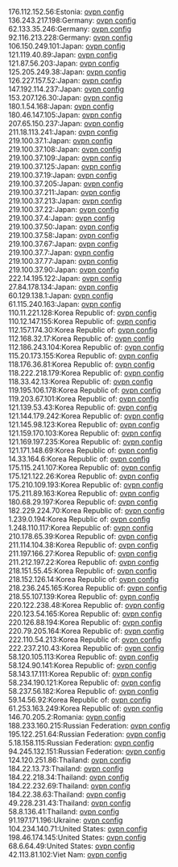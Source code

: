 176.112.152.56:Estonia: [ovpn config](vpn/176_112_152_56.ovpn)  
136.243.217.198:Germany: [ovpn config](vpn/136_243_217_198.ovpn)  
62.133.35.246:Germany: [ovpn config](vpn/62_133_35_246.ovpn)  
92.116.213.228:Germany: [ovpn config](vpn/92_116_213_228.ovpn)  
106.150.249.101:Japan: [ovpn config](vpn/106_150_249_101.ovpn)  
121.119.40.89:Japan: [ovpn config](vpn/121_119_40_89.ovpn)  
121.87.56.203:Japan: [ovpn config](vpn/121_87_56_203.ovpn)  
125.205.249.38:Japan: [ovpn config](vpn/125_205_249_38.ovpn)  
126.227.157.52:Japan: [ovpn config](vpn/126_227_157_52.ovpn)  
147.192.114.237:Japan: [ovpn config](vpn/147_192_114_237.ovpn)  
153.207.126.30:Japan: [ovpn config](vpn/153_207_126_30.ovpn)  
180.1.54.168:Japan: [ovpn config](vpn/180_1_54_168.ovpn)  
180.46.147.105:Japan: [ovpn config](vpn/180_46_147_105.ovpn)  
207.65.150.237:Japan: [ovpn config](vpn/207_65_150_237.ovpn)  
211.18.113.241:Japan: [ovpn config](vpn/211_18_113_241.ovpn)  
219.100.37.1:Japan: [ovpn config](vpn/219_100_37_1.ovpn)  
219.100.37.108:Japan: [ovpn config](vpn/219_100_37_108.ovpn)  
219.100.37.109:Japan: [ovpn config](vpn/219_100_37_109.ovpn)  
219.100.37.125:Japan: [ovpn config](vpn/219_100_37_125.ovpn)  
219.100.37.19:Japan: [ovpn config](vpn/219_100_37_19.ovpn)  
219.100.37.205:Japan: [ovpn config](vpn/219_100_37_205.ovpn)  
219.100.37.211:Japan: [ovpn config](vpn/219_100_37_211.ovpn)  
219.100.37.213:Japan: [ovpn config](vpn/219_100_37_213.ovpn)  
219.100.37.22:Japan: [ovpn config](vpn/219_100_37_22.ovpn)  
219.100.37.4:Japan: [ovpn config](vpn/219_100_37_4.ovpn)  
219.100.37.50:Japan: [ovpn config](vpn/219_100_37_50.ovpn)  
219.100.37.58:Japan: [ovpn config](vpn/219_100_37_58.ovpn)  
219.100.37.67:Japan: [ovpn config](vpn/219_100_37_67.ovpn)  
219.100.37.7:Japan: [ovpn config](vpn/219_100_37_7.ovpn)  
219.100.37.77:Japan: [ovpn config](vpn/219_100_37_77.ovpn)  
219.100.37.90:Japan: [ovpn config](vpn/219_100_37_90.ovpn)  
222.14.195.122:Japan: [ovpn config](vpn/222_14_195_122.ovpn)  
27.84.178.134:Japan: [ovpn config](vpn/27_84_178_134.ovpn)  
60.129.138.1:Japan: [ovpn config](vpn/60_129_138_1.ovpn)  
61.115.240.163:Japan: [ovpn config](vpn/61_115_240_163.ovpn)  
110.11.221.128:Korea Republic of: [ovpn config](vpn/110_11_221_128.ovpn)  
110.12.147.155:Korea Republic of: [ovpn config](vpn/110_12_147_155.ovpn)  
112.157.174.30:Korea Republic of: [ovpn config](vpn/112_157_174_30.ovpn)  
112.168.32.17:Korea Republic of: [ovpn config](vpn/112_168_32_17.ovpn)  
112.186.243.104:Korea Republic of: [ovpn config](vpn/112_186_243_104.ovpn)  
115.20.173.155:Korea Republic of: [ovpn config](vpn/115_20_173_155.ovpn)  
118.176.36.81:Korea Republic of: [ovpn config](vpn/118_176_36_81.ovpn)  
118.222.218.179:Korea Republic of: [ovpn config](vpn/118_222_218_179.ovpn)  
118.33.42.13:Korea Republic of: [ovpn config](vpn/118_33_42_13.ovpn)  
119.195.106.178:Korea Republic of: [ovpn config](vpn/119_195_106_178.ovpn)  
119.203.67.101:Korea Republic of: [ovpn config](vpn/119_203_67_101.ovpn)  
121.139.53.43:Korea Republic of: [ovpn config](vpn/121_139_53_43.ovpn)  
121.144.179.242:Korea Republic of: [ovpn config](vpn/121_144_179_242.ovpn)  
121.145.98.123:Korea Republic of: [ovpn config](vpn/121_145_98_123.ovpn)  
121.159.170.103:Korea Republic of: [ovpn config](vpn/121_159_170_103.ovpn)  
121.169.197.235:Korea Republic of: [ovpn config](vpn/121_169_197_235.ovpn)  
121.171.148.69:Korea Republic of: [ovpn config](vpn/121_171_148_69.ovpn)  
14.33.164.6:Korea Republic of: [ovpn config](vpn/14_33_164_6.ovpn)  
175.115.241.107:Korea Republic of: [ovpn config](vpn/175_115_241_107.ovpn)  
175.121.122.26:Korea Republic of: [ovpn config](vpn/175_121_122_26.ovpn)  
175.210.109.193:Korea Republic of: [ovpn config](vpn/175_210_109_193.ovpn)  
175.211.89.163:Korea Republic of: [ovpn config](vpn/175_211_89_163.ovpn)  
180.68.29.197:Korea Republic of: [ovpn config](vpn/180_68_29_197.ovpn)  
182.229.224.70:Korea Republic of: [ovpn config](vpn/182_229_224_70.ovpn)  
1.239.0.194:Korea Republic of: [ovpn config](vpn/1_239_0_194.ovpn)  
1.248.110.117:Korea Republic of: [ovpn config](vpn/1_248_110_117.ovpn)  
210.178.65.39:Korea Republic of: [ovpn config](vpn/210_178_65_39.ovpn)  
211.114.104.38:Korea Republic of: [ovpn config](vpn/211_114_104_38.ovpn)  
211.197.166.27:Korea Republic of: [ovpn config](vpn/211_197_166_27.ovpn)  
211.212.197.22:Korea Republic of: [ovpn config](vpn/211_212_197_22.ovpn)  
218.151.55.45:Korea Republic of: [ovpn config](vpn/218_151_55_45.ovpn)  
218.152.126.14:Korea Republic of: [ovpn config](vpn/218_152_126_14.ovpn)  
218.236.245.165:Korea Republic of: [ovpn config](vpn/218_236_245_165.ovpn)  
218.55.107.139:Korea Republic of: [ovpn config](vpn/218_55_107_139.ovpn)  
220.122.238.48:Korea Republic of: [ovpn config](vpn/220_122_238_48.ovpn)  
220.123.54.165:Korea Republic of: [ovpn config](vpn/220_123_54_165.ovpn)  
220.126.88.194:Korea Republic of: [ovpn config](vpn/220_126_88_194.ovpn)  
220.79.205.164:Korea Republic of: [ovpn config](vpn/220_79_205_164.ovpn)  
222.110.54.213:Korea Republic of: [ovpn config](vpn/222_110_54_213.ovpn)  
222.237.210.43:Korea Republic of: [ovpn config](vpn/222_237_210_43.ovpn)  
58.120.105.113:Korea Republic of: [ovpn config](vpn/58_120_105_113.ovpn)  
58.124.90.141:Korea Republic of: [ovpn config](vpn/58_124_90_141.ovpn)  
58.143.17.111:Korea Republic of: [ovpn config](vpn/58_143_17_111.ovpn)  
58.234.190.121:Korea Republic of: [ovpn config](vpn/58_234_190_121.ovpn)  
58.237.56.182:Korea Republic of: [ovpn config](vpn/58_237_56_182.ovpn)  
59.14.56.92:Korea Republic of: [ovpn config](vpn/59_14_56_92.ovpn)  
61.253.163.249:Korea Republic of: [ovpn config](vpn/61_253_163_249.ovpn)  
146.70.205.2:Romania: [ovpn config](vpn/146_70_205_2.ovpn)  
188.233.160.215:Russian Federation: [ovpn config](vpn/188_233_160_215.ovpn)  
195.122.251.64:Russian Federation: [ovpn config](vpn/195_122_251_64.ovpn)  
5.18.158.115:Russian Federation: [ovpn config](vpn/5_18_158_115.ovpn)  
94.245.132.151:Russian Federation: [ovpn config](vpn/94_245_132_151.ovpn)  
124.120.251.86:Thailand: [ovpn config](vpn/124_120_251_86.ovpn)  
184.22.13.73:Thailand: [ovpn config](vpn/184_22_13_73.ovpn)  
184.22.218.34:Thailand: [ovpn config](vpn/184_22_218_34.ovpn)  
184.22.232.69:Thailand: [ovpn config](vpn/184_22_232_69.ovpn)  
184.22.38.63:Thailand: [ovpn config](vpn/184_22_38_63.ovpn)  
49.228.231.43:Thailand: [ovpn config](vpn/49_228_231_43.ovpn)  
58.8.136.41:Thailand: [ovpn config](vpn/58_8_136_41.ovpn)  
91.197.171.196:Ukraine: [ovpn config](vpn/91_197_171_196.ovpn)  
104.234.140.71:United States: [ovpn config](vpn/104_234_140_71.ovpn)  
198.46.174.145:United States: [ovpn config](vpn/198_46_174_145.ovpn)  
68.6.64.49:United States: [ovpn config](vpn/68_6_64_49.ovpn)  
42.113.81.102:Viet Nam: [ovpn config](vpn/42_113_81_102.ovpn)  
